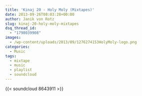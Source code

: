 ```yaml
---
title: 'Kinaj 20 - Holy Moly (Mixtapes)'
date: 2013-09-26T08:03:28+00:00
author: Janik von Rotz
slug: kinaj-20-holy-moly-mixtapes
dsq_thread_id:
  - "1798039908"
images:
  - /wp-content/uploads/2013/09/1276274153HolyMoly-logo.png
categories:
  - Music
tags:
  - mixtape
  - music
  - playlist
  - soundcloud
---
```

{{< soundcloud 8643911 >}}